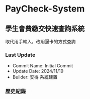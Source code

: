 # PayCheck-System

## 學生會費繳交快速查詢系統
取代用手輸入，改用逼卡的方式查詢

### Last Update
- Commit Name:     Initial Commit
- Update Date:     2024/11/19
- Builder:        安得
系統建置
### 歷史紀錄

